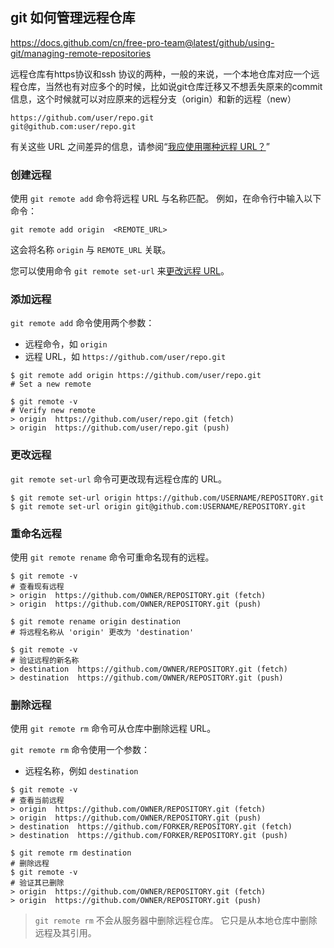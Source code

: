 ## git 如何管理远程仓库

https://docs.github.com/cn/free-pro-team@latest/github/using-git/managing-remote-repositories



远程仓库有https协议和ssh 协议的两种，一般的来说，一个本地仓库对应一个远程仓库，当然也有对应多个的时候，比如说git仓库迁移又不想丢失原来的commit信息，这个时候就可以对应原来的远程分支（origin）和新的远程（new）

```
https://github.com/user/repo.git
git@github.com:user/repo.git
```

有关这些 URL 之间差异的信息，请参阅“[我应使用哪种远程 URL？](https://docs.github.com/cn/free-pro-team@latest/articles/which-remote-url-should-i-use)”

### 创建远程

使用 `git remote add` 命令将远程 URL 与名称匹配。 例如，在命令行中输入以下命令：

```shell
git remote add origin  <REMOTE_URL> 
```

这会将名称 `origin` 与 `REMOTE_URL` 关联。

您可以使用命令 `git remote set-url` 来[更改远程 URL](https://docs.github.com/cn/free-pro-team@latest/articles/changing-a-remote-s-url)。

### 添加远程

`git remote add` 命令使用两个参数：

- 远程命令，如 `origin`
- 远程 URL，如 `https://github.com/user/repo.git`

```shell
$ git remote add origin https://github.com/user/repo.git
# Set a new remote

$ git remote -v
# Verify new remote
> origin  https://github.com/user/repo.git (fetch)
> origin  https://github.com/user/repo.git (push)
```

### 更改远程

`git remote set-url` 命令可更改现有远程仓库的 URL。

```shell
$ git remote set-url origin https://github.com/USERNAME/REPOSITORY.git
$ git remote set-url origin git@github.com:USERNAME/REPOSITORY.git
```

### 重命名远程

使用 `git remote rename` 命令可重命名现有的远程。

```shell
$ git remote -v
# 查看现有远程
> origin  https://github.com/OWNER/REPOSITORY.git (fetch)
> origin  https://github.com/OWNER/REPOSITORY.git (push)

$ git remote rename origin destination
# 将远程名称从 'origin' 更改为 'destination'

$ git remote -v
# 验证远程的新名称
> destination  https://github.com/OWNER/REPOSITORY.git (fetch)
> destination  https://github.com/OWNER/REPOSITORY.git (push)
```

### 删除远程

使用 `git remote rm` 命令可从仓库中删除远程 URL。

`git remote rm` 命令使用一个参数：

- 远程名称，例如 `destination`

```shell
$ git remote -v
# 查看当前远程
> origin  https://github.com/OWNER/REPOSITORY.git (fetch)
> origin  https://github.com/OWNER/REPOSITORY.git (push)
> destination  https://github.com/FORKER/REPOSITORY.git (fetch)
> destination  https://github.com/FORKER/REPOSITORY.git (push)

$ git remote rm destination
# 删除远程
$ git remote -v
# 验证其已删除
> origin  https://github.com/OWNER/REPOSITORY.git (fetch)
> origin  https://github.com/OWNER/REPOSITORY.git (push)
```

> `git remote rm` 不会从服务器中删除远程仓库。 它只是从本地仓库中删除远程及其引用。
